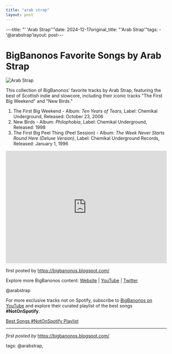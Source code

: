```yaml
---
title: "arab strap"
layout: post
---
```

---title: "' 'Arab Strap''"date: 2024-12-17original_title: "'Arab Strap'"tags:  - '@arabstrap'layout: post---<h1>BigBanonos Favorite Songs by Arab Strap</h1><img alt="Arab Strap" src="https://thequietus.com/app/uploads/2024/03/2015ArabStrap_Getty502968659120215-1-620x413_1563462511.jpg" /> <p>This collection of BigBanonos' favorite tracks by Arab Strap, featuring the best of Scottish indie and slowcore, including their iconic tracks "The First Big Weekend" and "New Birds."</p> <ol> <li>The First Big Weekend - Album: <i>Ten Years of Tears</i>, Label: Chemikal Underground, Released: October 23, 2006</li> <li>New Birds - Album: <i>Philophobia</i>, Label: Chemikal Underground, Released: 1998</li> <li>The First Big Peel Thing (Peel Session) - Album: <i>The Week Never Starts Round Here (Deluxe Version)</i>, Label: Chemikal Underground Records, Released: January 1, 1996</li></ol> <div> <iframe allow="autoplay; clipboard-write; encrypted-media; fullscreen; picture-in-picture" allowfullscreen="" frameborder="0" height="352" loading="lazy" src="https://open.spotify.com/embed/playlist/7xcrJmYEmgCcvUb17ofOSu?utm_source=generator" width="100%"></iframe></div> <p>first posted by https://bigbanonos.blogspot.com/</p> <div> <p>Explore more BigBanonos content: <a href="https://bigbanonos.blogspot.com/">Website</a> | <a href="https://www.youtube.com/@BigBanonos">YouTube</a> | <a href="https://x.com/bigbanonos">Twitter</a></p></div> <!--Tags--><p>@arabstrap</p><!--Subscribe and Playlist Links--><div>    <p>For more exclusive tracks not on Spotify, subscribe to <a href="https://www.youtube.com/@BigBanonos" target="_blank">BigBanonos on YouTube</a> and explore their curated playlist of the best songs <strong>#NotOnSpotify</strong>.</p>    <p><a href="https://www.youtube.com/playlist?list=PLtuNtuTatqI0kFahUCbtbfenC_ET5O_tr" target="_blank">Best Songs #NotOnSpotify Playlist<br /></a></p></div><hr /><p><em>first posted by</em> <a href="https://bigbanonos.blogspot.com/" rel="noopener" target="_new">https://bigbanonos.blogspot.com/</a></p><p>tags: @arabstrap,</p>